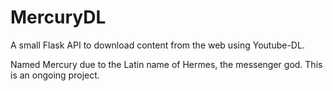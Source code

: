 # MercuryDL
A small Flask API to download content from the web using Youtube-DL.

Named Mercury due to the Latin name of Hermes, the messenger god. This is an ongoing project.

